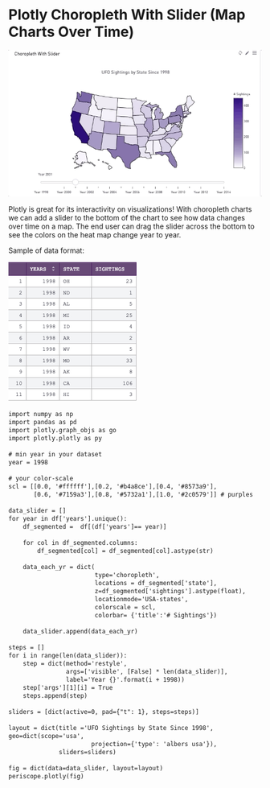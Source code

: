 # Plotly Choropleth With Slider (Map Charts Over Time)

![slider](/Python/Plotly_Choropleth_with_Slider/Images/slider.gif)

Plotly is great for its interactivity on visualizations! With choropleth charts we can add a slider to the bottom of the chart to see how data changes over time on a map. The end user can drag the slider across the bottom to see the colors on the heat map change year to year. 

Sample of data format: 

![rawdata](/Python/Plotly_Choropleth_with_Slider/Images/rawdata.png)

	import numpy as np
	import pandas as pd
	import plotly.graph_objs as go
	import plotly.plotly as py

	# min year in your dataset
	year = 1998

	# your color-scale
	scl = [[0.0, '#ffffff'],[0.2, '#b4a8ce'],[0.4, '#8573a9'],
	       [0.6, '#7159a3'],[0.8, '#5732a1'],[1.0, '#2c0579']] # purples

	data_slider = []
	for year in df['years'].unique():
	    df_segmented =  df[(df['years']== year)]

	    for col in df_segmented.columns:
	        df_segmented[col] = df_segmented[col].astype(str)

	    data_each_yr = dict(
	                        type='choropleth',
	                        locations = df_segmented['state'],
	                        z=df_segmented['sightings'].astype(float),
	                        locationmode='USA-states',
	                        colorscale = scl,
	                        colorbar= {'title':'# Sightings'})

	    data_slider.append(data_each_yr)

	steps = []
	for i in range(len(data_slider)):
	    step = dict(method='restyle',
	                args=['visible', [False] * len(data_slider)],
	                label='Year {}'.format(i + 1998))
	    step['args'][1][i] = True
	    steps.append(step)

	sliders = [dict(active=0, pad={"t": 1}, steps=steps)]

	layout = dict(title ='UFO Sightings by State Since 1998', geo=dict(scope='usa',
	                       projection={'type': 'albers usa'}),
	              sliders=sliders)

	fig = dict(data=data_slider, layout=layout)
	periscope.plotly(fig)